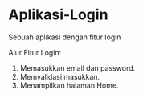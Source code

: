 # Aplikasi-Login
Sebuah aplikasi dengan fitur login

Alur Fitur Login:
1. Memasukkan email dan password.
2. Memvalidasi masukkan.
3. Menampilkan halaman Home.
